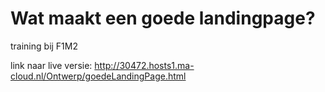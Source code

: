 # Wat maakt een goede landingpage?
training bij F1M2

link naar live versie: http://30472.hosts1.ma-cloud.nl/Ontwerp/goedeLandingPage.html